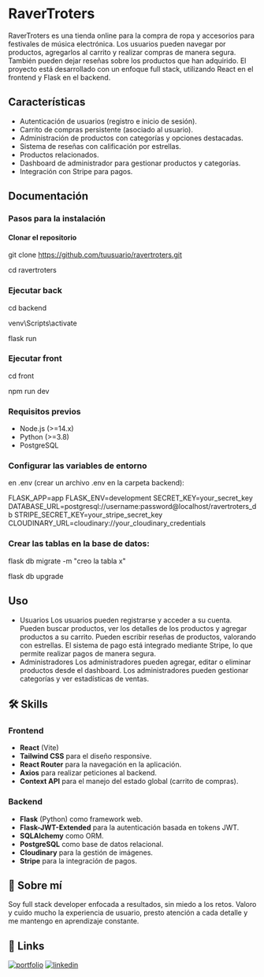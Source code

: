
# RaverTroters

RaverTroters es una tienda online para la compra de ropa y accesorios para festivales de música electrónica. Los usuarios pueden navegar por productos, agregarlos
al carrito y realizar compras de manera segura. También pueden dejar reseñas sobre los productos que han adquirido. El proyecto está desarrollado con un enfoque full stack, 
utilizando React en el frontend y Flask en el backend.


## Características

- Autenticación de usuarios (registro e inicio de sesión).
- Carrito de compras persistente (asociado al usuario).
- Administración de productos con categorías y opciones destacadas.
- Sistema de reseñas con calificación por estrellas.
- Productos relacionados.
- Dashboard de administrador para gestionar productos y categorías.
- Integración con Stripe para pagos.


## Documentación

### Pasos para la instalación

#### Clonar el repositorio

git clone https://github.com/tuusuario/ravertroters.git

cd ravertroters

### Ejecutar back
cd backend

venv\Scripts\activate

flask run

### Ejecutar front
cd front

npm run dev

### Requisitos previos

- Node.js (>=14.x)
- Python (>=3.8)
- PostgreSQL

### Configurar las variables de entorno 
en .env (crear un archivo .env en la carpeta backend):

FLASK_APP=app
FLASK_ENV=development
SECRET_KEY=your_secret_key
DATABASE_URL=postgresql://username:password@localhost/ravertroters_db
STRIPE_SECRET_KEY=your_stripe_secret_key
CLOUDINARY_URL=cloudinary://your_cloudinary_credentials

### Crear las tablas en la base de datos:
flask db migrate -m "creo la tabla x"

flask db upgrade




## Uso

- Usuarios
Los usuarios pueden registrarse y acceder a su cuenta.
Pueden buscar productos, ver los detalles de los productos y agregar productos a su carrito.
Pueden escribir reseñas de productos, valorando con estrellas.
El sistema de pago está integrado mediante Stripe, lo que permite realizar pagos de manera segura.
- Administradores
Los administradores pueden agregar, editar o eliminar productos desde el dashboard.
Los administradores pueden gestionar categorías y ver estadísticas de ventas.




## 🛠 Skills
### Frontend

- **React** (Vite)
- **Tailwind CSS** para el diseño responsive.
- **React Router** para la navegación en la aplicación.
- **Axios** para realizar peticiones al backend.
- **Context API** para el manejo del estado global (carrito de compras).

### Backend

- **Flask** (Python) como framework web.
- **Flask-JWT-Extended** para la autenticación basada en tokens JWT.
- **SQLAlchemy** como ORM.
- **PostgreSQL** como base de datos relacional.
- **Cloudinary** para la gestión de imágenes.
- **Stripe** para la integración de pagos.


## 🚀 Sobre mí
Soy full stack developer enfocada a resultados, sin miedo a los retos. Valoro y cuido mucho la experiencia de usuario, presto atención a cada detalle y me mantengo en aprendizaje constante.


## 🔗 Links
[![portfolio](https://img.shields.io/badge/my_portfolio-000?style=for-the-badge&logo=ko-fi&logoColor=white)](https://cristinamachuca.vercel.app/)
[![linkedin](https://img.shields.io/badge/linkedin-0A66C2?style=for-the-badge&logo=linkedin&logoColor=white)](https://www.linkedin.com/in/cristina-machuca-martinez/)


